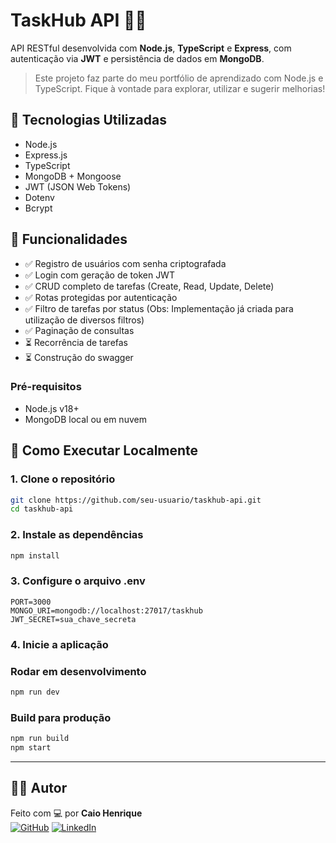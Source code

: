 # TaskHub API 🧠✅

API RESTful desenvolvida com **Node.js**, **TypeScript** e **Express**, com autenticação via **JWT** e persistência de dados em **MongoDB**.

> Este projeto faz parte do meu portfólio de aprendizado com Node.js e TypeScript. Fique à vontade para explorar, utilizar e sugerir melhorias!

## 🔧 Tecnologias Utilizadas

- Node.js
- Express.js
- TypeScript
- MongoDB + Mongoose
- JWT (JSON Web Tokens)
- Dotenv
- Bcrypt

## 📌 Funcionalidades

- ✅ Registro de usuários com senha criptografada
- ✅ Login com geração de token JWT
- ✅ CRUD completo de tarefas (Create, Read, Update, Delete)
- ✅ Rotas protegidas por autenticação
- ✅ Filtro de tarefas por status (Obs: Implementação já criada para utilização de diversos filtros)
- ✅ Paginação de consultas
- ⏳ Recorrência de tarefas
- ⏳ Construção do swagger

### Pré-requisitos

- Node.js v18+
- MongoDB local ou em nuvem

## 🚀 Como Executar Localmente

### 1. Clone o repositório

```bash
git clone https://github.com/seu-usuario/taskhub-api.git
cd taskhub-api
```

### 2. Instale as dependências

```bash
npm install
```

### 3. Configure o arquivo .env

```env
PORT=3000
MONGO_URI=mongodb://localhost:27017/taskhub
JWT_SECRET=sua_chave_secreta
```

### 4. Inicie a aplicação

### Rodar em desenvolvimento

```bash
npm run dev
```

### Build para produção

```bash
npm run build
npm start
```

---

## 🙋‍♂️ Autor

Feito com 💻 por **Caio Henrique**  
[![GitHub](https://img.shields.io/badge/GitHub--black?style=for-the-badge&logo=github&logoColor=white)](https://github.com/Caio-Henrique3)
[![LinkedIn](https://img.shields.io/badge/LinkedIn--blue?style=for-the-badge&logo=linkedin&logoColor=white)](https://www.linkedin.com/in/caio-henrique-56b713200)